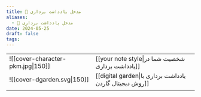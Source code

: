 ```yaml
---
title: 📝 مدخل یادداشت برداری
aliases:
  - 📝 مدخل یادداشت برداری
date: 2024-05-25
draft: false
tags:
---
```


|                                   |                                                         |
| --------------------------------- | ------------------------------------------------------- |
| ![[cover-character-pkm.jpg\|150]] | [[your note style\|شخصیت شما در یادداشت برداری]]        |
| ![[cover-dgarden.svg\|150]]       | [[digital garden\|یادداشت برداری با روش دیجیتال گاردن]] |
|                                   |                                                         |
